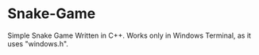 # Snake-Game
Simple Snake Game Written in C++.
Works only in Windows Terminal, as it uses "windows.h".
